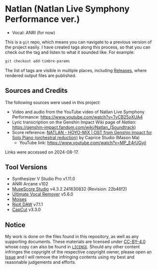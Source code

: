 # Natlan (Natlan Live Symphony Performance ver.)

* Vocal: ANRI (for now)

This is a `git` repo, which means you can navigate to a previous version of the project easily.
I have created tags along this process, so that you can check out the tag and listen to what it sounded like.
For example:

```bash
git checkout add-timbre-params
```

The list of tags are visible in multiple places, including
[Releases](https://github.com/iluminar-yi/natlan-iluminar-cover/releases),
where rendered output files are published.

## Sources and Credits

The following sources were used in this project:

* Video and audio from the YouTube video of Natlan Live Symphony
  Performance: https://www.youtube.com/watch?v=TyCB25oXUA4
* Lyric transcription on the Genshin Impact Wiki page of
  _Natlan_: https://genshin-impact.fandom.com/wiki/Natlan_(Soundtrack)
* Score
  reference: [NATLAN - HOYO-MiX | OST from Genshin Impact for Solo Piano (orchestral reduction)](https://musescore.com/user/33147463/scores/20196877)
  by Caprice Studio (Mason Ma)
    * YouTube link: https://www.youtube.com/watch?v=MP_E4rUGyjI

Links were accessed on 2024-08-17.

## Tool Versions

* Synthesizer V Studio Pro v1.11.0
* ANRI Arcane v102
* [MuseScore Studio](https://musescore.org/en/download) v4.3.2.241630832 (Revision: 22b46f2)
* [Ultimate Vocal Remover](https://ultimatevocalremover.com/) v5.6.0
* [Moises](https://moises.ai/)
* [RipX DAW](https://hitnmix.com/ripx-daw/) v7.1.1
* [CapCut](https://www.capcut.com/) v3.3.0

## Notice

My work is done on the files found in this repository, as well as any supporting documents. These materials are licensed
under [CC-BY-4.0](https://creativecommons.org/licenses/by/4.0/) whose copy can also be found in [`LICENSE`](/LICENSE).
Should any other content infringes the copyright of the respective copyright owner, please open
an [Issue](https://github.com/iluminar-yi/natlan-iluminar-cover/issues) and I will remove the
infringing contents using my best and reasonable judgements and efforts.
